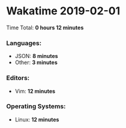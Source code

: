 # Wakatime 2019-02-01

Time Total: **0 hours 12 minutes**

### Languages:
- JSON: **8 minutes** 
- Other: **3 minutes** 

### Editors:
- Vim: **12 minutes** 

### Operating Systems:
- Linux: **12 minutes** 

